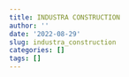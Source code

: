 ```yaml
---
title: INDUSTRA CONSTRUCTION
author: ''
date: '2022-08-29'
slug: industra_construction
categories: []
tags: []
---
```

